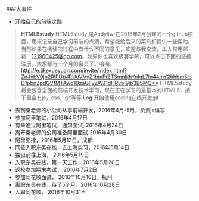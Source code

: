 ###大事件
+ 开始自己的前端之路
>**HTML5study**
>HTML5study 是Andyliwr在2016年2月创建的一个github项目，用来记录自己学习前端的点滴，希望能给后来的菜鸟们提供一些帮助。
>当然如果在阅读的过程中有什么不同的意见，欢迎与我交流，本人常用邮箱：121960425@qq.com。如果你也喜欢极客学院，可以点击下面的链接注册，大家都有一个月的会员了，哈哈。
>http://e.jikexueyuan.com/invite/index.html?ZnJvbV9jb2RlPUpJRUdVVyZ1bmFtZT3mnIjlhYnlgL7ln44mY2hhbm5lbD1pbnZpdGVfMTAwd19zaGFyZWJ1dHRvbl9jb3B5MQ==
>HTML5study将会包含全面的前端开发技术学习，现在正在学习的最基本的HTML5，接下里会有js，css，git等等
>**Log**
>开始使用coding在线开发git

+ 去到秦老师的小公司从事前端开发，2016年4月-5月，负责js编写
+ 参加阿里笔试，2016年4月17日
+ 有幸通过阿里笔试，通知面试, 2016年4月24日
+ 离开秦老师的公司准备阿里面试 2016年4月30日
+ 阿里面挂，2016年5月12日，成都
+ 同意入职东吴在线，去上海实习，2016年5月14日
+ 独自前往上海， 2016年5月19日
+ 入职东吴在线，第一天工作，2016年5月20日
+ 返校参加期末考试， 2016年7月2日
+ 参加同花顺面试， 2016年10月10日，杭州
+ 离职东吴在线，待了5个月，2016年10月28日
+ 入职同花顺， 2016年10月31日